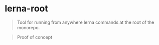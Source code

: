 # lerna-root

> Tool for running from anywhere lerna commands at the root of the monorepo.

> Proof of concept
